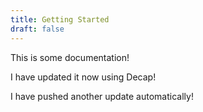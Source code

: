 ```yaml
---
title: Getting Started
draft: false
---
```

This is some documentation!

I have updated it now using Decap!

I have pushed another update automatically!
